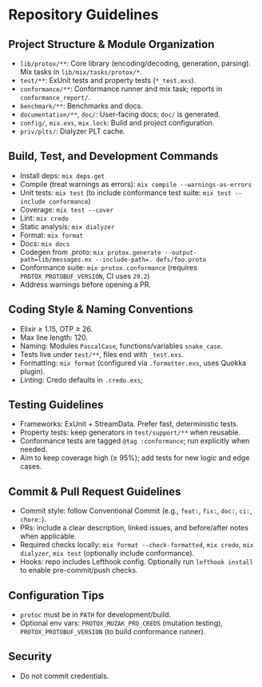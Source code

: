 # Repository Guidelines

## Project Structure & Module Organization

- `lib/protox/**`: Core library (encoding/decoding, generation, parsing). Mix tasks in `lib/mix/tasks/protox/*`.
- `test/**`: ExUnit tests and property tests (`*_test.exs`).
- `conformance/**`: Conformance runner and mix task; reports in `conformance_report/`.
- `benchmark/**`: Benchmarks and docs.
- `documentation/**`, `doc/`: User-facing docs; `doc/` is generated.
- `config/`, `mix.exs`, `mix.lock`: Build and project configuration.
- `priv/plts/`: Dialyzer PLT cache.

## Build, Test, and Development Commands

- Install deps: `mix deps.get`
- Compile (treat warnings as errors): `mix compile --warnings-as-errors`
- Unit tests: `mix test` (to include conformance test suite: `mix test --include conformance`)
- Coverage: `mix test --cover`
- Lint: `mix credo`
- Static analysis: `mix dialyzer`
- Format: `mix format`
- Docs: `mix docs`
- Codegen from .proto: `mix protox.generate --output-path=lib/messages.ex --include-path=. defs/foo.proto`
- Conformance suite: `mix protox.conformance` (requires `PROTOX_PROTOBUF_VERSION`, CI uses `29.2`)
- Address warnings before opening a PR.

## Coding Style & Naming Conventions

- Elixir ≥ 1.15, OTP ≥ 26.
- Max line length: 120.
- Naming: Modules `PascalCase`, functions/variables `snake_case`.
- Tests live under `test/**`, files end with `_test.exs`.
- Formatting: `mix format` (configured via `.formatter.exs`, uses Quokka plugin).
- Linting: Credo defaults in `.credo.exs`;

## Testing Guidelines

- Frameworks: ExUnit + StreamData. Prefer fast, deterministic tests.
- Property tests: keep generators in `test/support/**` when reusable.
- Conformance tests are tagged `@tag :conformance`; run explicitly when needed.
- Aim to keep coverage high (≥ 95%); add tests for new logic and edge cases.

## Commit & Pull Request Guidelines

- Commit style: follow Conventional Commit (e.g., `feat:`, `fix:`, `doc:`, `ci:`, `chore:`).
- PRs: include a clear description, linked issues, and before/after notes when applicable.
- Required checks locally: `mix format --check-formatted`, `mix credo`, `mix dialyzer`, `mix test` (optionally include conformance).
- Hooks: repo includes Lefthook config. Optionally run `lefthook install` to enable pre-commit/push checks.

## Configuration Tips

- `protoc` must be in `PATH` for development/build.
- Optional env vars: `PROTOX_MUZAK_PRO_CREDS` (mutation testing), `PROTOX_PROTOBUF_VERSION` (to build conformance runner).

## Security

- Do not commit credentials.
